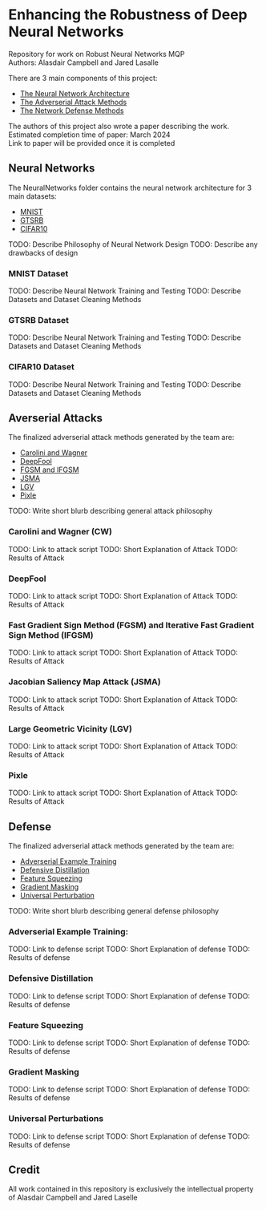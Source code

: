 # Enhancing the Robustness of Deep Neural Networks
Repository for work on Robust Neural Networks MQP \
Authors: Alasdair Campbell and Jared Lasalle

There are 3 main components of this project:
* [The Neural Network Architecture](#Neural-Networks)
* [The Adverserial Attack Methods](#Adverserial-Attacks)
* [The Network Defense Methods](#Defense)

The authors of this project also wrote a paper describing the work. \
Estimated completion time of paper: March 2024 \
Link to paper will be provided once it is completed

## Neural Networks

The NeuralNetworks folder contains the neural network architecture for 3 main datasets: 
* [MNIST](#MNIST-Dataset)
* [GTSRB](#GTSRB-Dataset)
* [CIFAR10](#CIFAR10-Dataset)

TODO: Describe Philosophy of Neural Network Design
TODO: Describe any drawbacks of design

### MNIST Dataset
TODO: Describe Neural Network Training and Testing
TODO: Describe Datasets and Dataset Cleaning Methods

### GTSRB Dataset
TODO: Describe Neural Network Training and Testing
TODO: Describe Datasets and Dataset Cleaning Methods

### CIFAR10 Dataset
TODO: Describe Neural Network Training and Testing
TODO: Describe Datasets and Dataset Cleaning Methods

## Averserial Attacks
The finalized adverserial attack methods generated by the team are:
* [Carolini and Wagner](#Carolini-and-Wagner-(CW))
* [DeepFool](#DeepFool)
* [FGSM and IFGSM](#Fast-Gradient-Sign-Method-(FGSM)-and-Iterative-Fast-Gradient-Sign-Method-(IFGSM))
* [JSMA](#Jacobian-Saliency-Map-Attack-(JSMA))
* [LGV](#Large-Geometric-Vicinity-(LGV))
* [Pixle](#Pixle)

TODO: Write short blurb describing general attack philosophy

### Carolini and Wagner (CW)
TODO: Link to attack script
TODO: Short Explanation of Attack
TODO: Results of Attack

### DeepFool
TODO: Link to attack script
TODO: Short Explanation of Attack
TODO: Results of Attack

### Fast Gradient Sign Method (FGSM) and Iterative Fast Gradient Sign Method (IFGSM)
TODO: Link to attack script
TODO: Short Explanation of Attack
TODO: Results of Attack

### Jacobian Saliency Map Attack (JSMA)
TODO: Link to attack script
TODO: Short Explanation of Attack
TODO: Results of Attack

### Large Geometric Vicinity (LGV)
TODO: Link to attack script
TODO: Short Explanation of Attack
TODO: Results of Attack

### Pixle
TODO: Link to attack script
TODO: Short Explanation of Attack
TODO: Results of Attack

## Defense

The finalized adverserial attack methods generated by the team are:
* [Adverserial Example Training](#Adverserial-Example-Training)
* [Defensive Distillation](#Defensive-Distillation)
* [Feature Squeezing](#Feature-Squeezing)
* [Gradient Masking](#Gradient_Masking)
* [Universal Perturbation](#Universal-Perturbation)

TODO: Write short blurb describing general defense philosophy

### Adverserial Example Training:
TODO: Link to defense script
TODO: Short Explanation of defense
TODO: Results of defense

### Defensive Distillation
TODO: Link to defense script
TODO: Short Explanation of defense
TODO: Results of defense

### Feature Squeezing
TODO: Link to defense script
TODO: Short Explanation of defense
TODO: Results of defense

### Gradient Masking
TODO: Link to defense script
TODO: Short Explanation of defense
TODO: Results of defense

### Universal Perturbations
TODO: Link to defense script
TODO: Short Explanation of defense
TODO: Results of defense

## Credit
All work contained in this repository is exclusively the intellectual property of Alasdair Campbell and Jared Laselle
